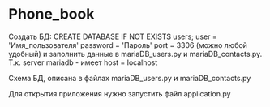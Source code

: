 # Phone_book
Создать БД: CREATE DATABASE IF NOT EXISTS users;
user = 'Имя_пользователя'
password = 'Пароль'
port = 3306 (можно любой удобный)
и заполнить данные в mariaDB_users.py и mariaDB_contacts.py. 
Т.к. server mariadb - имеет host = localhost

Схема БД, описана в файлах mariaDB_users.py и mariaDB_contacts.py

Для открытия приложения нужно запустить файл application.py
